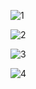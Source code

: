 
![1](https://github.com/zengyufei/solon-demo-fenci/assets/13251679/8bd2348b-51f3-4859-8230-9920cbe60a90)


![2](https://github.com/zengyufei/solon-demo-fenci/assets/13251679/1ca0d6c7-ce27-492e-a72c-29d1e5704545)


![3](https://github.com/zengyufei/solon-demo-fenci/assets/13251679/ee0dc1e8-507c-4b8c-80d7-a01135092ee2)


![4](https://github.com/zengyufei/solon-demo-fenci/assets/13251679/9ede2e6c-2cbb-4964-8d34-c6d2aad6a2f3)
